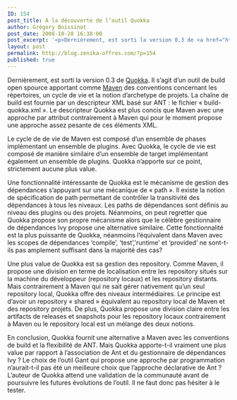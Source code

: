 ```yaml
---
ID: 154
post_title: A la découverte de l’outil Quokka
author: Grégory Boissinot
post_date: 2008-10-28 16:38:00
post_excerpt: '<p>Dernièrement, est sorti la version 0.3 de <a href="http://quokka.ws/">Quokka</a>. Il s’agit d’un outil de build open spource apportant comme <a href="http://maven.apache.org/">Maven</a> des conventions concernant les répertoires, un cycle de vie et la notion d’archetype de projets. La chaîne de build est fournie par un descripteur XML basé sur ANT&nbsp;: le fichier «&nbsp;build-quokka.xml ». Le descripteur Quokka est plus concis que Maven avec une approche par attribut contrairement à Maven qui pour le moment propose une approche assez pesante de ces éléments XML.</p>'
layout: post
permalink: http://blog.zenika-offres.com/?p=154
published: true
---
```

<p>Dernièrement, est sorti la version 0.3 de <a href="http://quokka.ws/">Quokka</a>. Il s’agit d’un outil de build open spource apportant comme <a href="http://maven.apache.org/">Maven</a> des conventions concernant les répertoires, un cycle de vie et la notion d’archetype de projets. La chaîne de build est fournie par un descripteur XML basé sur ANT&nbsp;: le fichier «&nbsp;build-quokka.xml ». Le descripteur Quokka est plus concis que Maven avec une approche par attribut contrairement à Maven qui pour le moment propose une approche assez pesante de ces éléments XML.</p>
<!--more-->
<p>Le cycle de de vie de Maven est composé d’un ensemble de phases implémentant un ensemble de plugins. Avec Quokka, le cycle de vie est composé de manière similaire d’un ensemble de target implémentant également un ensemble de plugins. Quokka n’apporte sur ce point, strictement aucune plus value.</p> <p>Une fonctionnalité intéressante de Quokka est le mécanisme de gestion des dépendances s’appuyant sur une mécanique de «&nbsp;path ». Il existe la notion de spécification de path permettant de contrôler la transitivité des dépendances à tous les niveaux. Les paths de dépendances sont définis au niveau des plugins ou des projets. Néanmoins, on peut regretter que Quokka propose son propre mécanisme alors que le célèbre gestionnaire de dépendances Ivy propose une alternative similaire. Cette fonctionnalité est la plus puissante de Quokka, néanmoins l’équivalent dans Maven avec les scopes de dépendances ‘compile’, ‘test’,'runtime’ et ‘provided’ ne sont-t-ils pas amplement suffisant dans la majorité des cas?</p> <p>Une plus value de Quokka est sa gestion des repository. Comme Maven, il propose une division en terme de localisation entre les repository situés sur la machine du développeur (repository locaux) et les repository distants. Mais contrairement à Maven qui ne sait gérer nativement qu’un seul repository local, Quokka offre des niveaux intermédiaires. Le principe est d’avoir un repository «&nbsp;shared&nbsp;» équivalent au repository local de Maven et des repository projets. De plus, Quokka propose une division claire entre les artifacts de releases et snapshots pour les repository locaux contrairement à Maven ou le repository local est un mélange des deux notions.</p> <p>En conclusion, Quokka fournit une alternative a Maven avec les conventions de build et la flexibilité de ANT. Mais Quokka apporte-t-il vraiment une plus value par rapport à l’association de Ant et du gestionnaire de dépendances Ivy&nbsp;? Le choix de l’outil Gant qui propose une approche par programmation n’aurait-t-il pas été un meilleure choix que l’approche déclarative de Ant&nbsp;? L’auteur de Quokka attend une validation de la communauté avant de poursuivre les futures évolutions de l’outil. Il ne faut donc pas hésiter à le tester.</p>